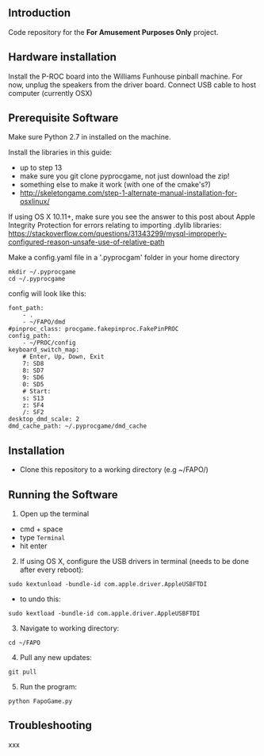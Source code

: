 ## Introduction

Code repository for the **For Amusement Purposes Only** project.

## Hardware installation

Install the P-ROC board into the Williams Funhouse pinball machine. For now, unplug the speakers from the driver board. Connect USB cable to host computer (currently OSX)

## Prerequisite Software 

Make sure Python 2.7 in installed on the machine.

Install the libraries in this guide: 
 - up to step 13
 - make sure you git clone pyprocgame, not just download the zip!
 - something else to make it work (with one of the cmake's?)
 - http://skeletongame.com/step-1-alternate-manual-installation-for-osxlinux/
  

 If using OS X 10.11+, make sure you see the answer to this post about Apple Integrity Protection for errors relating to importing .dylib libraries:
 https://stackoverflow.com/questions/31343299/mysql-improperly-configured-reason-unsafe-use-of-relative-path


Make a config.yaml file in a '.pyprocgam' folder in your home directory 

``` 
mkdir ~/.pyprocgame
cd ~/.pyprocgame
```

config will look like this:

``` 
font_path:
    - .
    - ~/FAPO/dmd
#pinproc_class: procgame.fakepinproc.FakePinPROC
config_path:
    - ~/PROC/config
keyboard_switch_map:
    # Enter, Up, Down, Exit
    7: SD8
    8: SD7
    9: SD6
    0: SD5
    # Start:
    s: S13
    z: SF4
    /: SF2
desktop_dmd_scale: 2
dmd_cache_path: ~/.pyprocgame/dmd_cache
```



## Installation

- Clone this repository to a working directory (e.g ~/FAPO/)


## Running the Software

1. Open up the terminal 
 - cmd + space
 - type `Terminal`
 - hit enter

2. If using OS X, configure the USB drivers in terminal (needs to be done after every reboot):
``` 
sudo kextunload -bundle-id com.apple.driver.AppleUSBFTDI 
```

- to undo this: 
```
sudo kextload -bundle-id com.apple.driver.AppleUSBFTDI
```

3. Navigate to working directory:
```
cd ~/FAPO
```

4. Pull any new updates:
```
git pull
```

5. Run the program:
```
python FapoGame.py
```

## Troubleshooting

xxx
